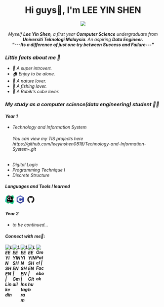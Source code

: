 <h1 align="center">Hi guys👋, I'm LEE YIN SHEN</h1>
<p align="center">
  <a href="https://github.com/Ratheshan03/readme-typing-svg"><img src="https://readme-typing-svg.herokuapp.com?lines=Computer+Science+Undergraduate&center=true&width=500&height=30"></a>
</p>

<p align="center">
  <em>
    Myself <b>Lee Yin Shen</b>, a first year <b>Computer Science</b> undergraduate from <b>Universiti Teknologi Malaysia</b>.
    An aspiring <b>Data Engineer.</b> 
  <br>
  <b><i>"---Its a difference of just one try between Success and Failure---"</i></b>
</p>

<h3>Little facts about me 🧑</h3>

- 🧞 A super introvert.
- 🏠 Enjoy to be alone.
- 🌴 A nature lover.
- 🎣 A fishing lover.
- 🔷 A Rubik's cube lover.

<h3>My study as a computer science(data engineering) student 👨‍🎓</h3>

<h4>Year 1</h4>

- Technology and Information System
  <h6>You can view my TIS projects here https://github.com/leeyinshen0818/Technology-and-Information-System-.git </h6>
- Digital Logic
- Programming Technique I
- Discrete Structure

<h4> Languages and Tools I learned </h4>
<img src = "IMG/clion.1024x1024.png" width = "30" >
<img src = "IMG/c++.png" width = "30" >
<img src = "IMG/GitHub.png" width = "30">


<h4>Year 2</h4>

- to be continued...



<h4> Connect with me🤝: <h4>
  </hr>
  <a href="https://www.linkedin.com/in/lee-yin-shen-86ba87297">
   <img align="left" alt="LEE YIN SHEN | Linkedin" width="24px" src="https://www.vectorlogo.zone/logos/linkedin/linkedin-icon.svg" />
  </a>
  <a href="mailto:leeyinshen2004@gmail.com">
    <img align="left" alt="LEE YIN SHEN | Gmail" width="26px" src="https://www.vectorlogo.zone/logos/gmail/gmail-icon.svg" />
  </a>
  <a href="https://www.instagram.com/ys_523006">
    <img align="left" alt="LEE YIN SHEN | Instagram" width="24px" src="https://www.vectorlogo.zone/logos/instagram/instagram-icon.svg" />
  </a>
   <a href="https://github.com/leeyinshen0818">
    <img align="left" alt="LEE YIN SHEN | Github" width="26px" src="https://www.vectorlogo.zone/logos/github/github-tile.svg" />
  </a>
    </a>
   <a href="https://www.facebook.com/li.sen.7/">
    <img align="left" alt="Om Patel | Facebook" width="26px" src="https://raw.githubusercontent.com/rahuldkjain/github-profile-readme-generator/master/src/images/icons/Social/facebook.svg"  />
  </a>
  <br>


<!--
**leeyinshen0818/leeyinshen0818** is a ✨ _special_ ✨ repository because its `README.md` (this file) appears on your GitHub profile.

Here are some ideas to get you started:

- 🔭 I’m currently working on ...
- 🌱 I’m currently learning ...
- 👯 I’m looking to collaborate on ...
- 🤔 I’m looking for help with ...
- 💬 Ask me about ...
- 📫 How to reach me: ...
- 😄 Pronouns: ...
- ⚡ Fun fact: ...

- 👨‍💻 All of my projects are available at [https://github.com/leeyinshen0818/leeyinshen0818.git](https://github.com/leeyinshen0818/leeyinshen0818.git)
- 📫 How to reach me **leeyinshen2004@gmail.com**
- 🔭 I’m currently working on Fullstack Web Development, Native Mobile Development.
- 👯 I’m looking to collaborate with Fullstack Web and UI/UX projects.
- 💡 Contributing to Open Source Projects is always been a goal to me.
-->
